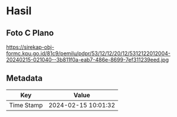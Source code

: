 # Hasil

## Foto C Plano

https://sirekap-obj-formc.kpu.go.id/81c9/pemilu/pdpr/53/12/12/20/12/5312122012004-20240215-021040--3b811f0a-eab7-486e-8699-7ef311239eed.jpg


## Metadata

| Key        | Value               |
| ---------- | ------------------- |
| Time Stamp | 2024-02-15 10:01:32 |



